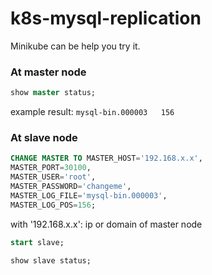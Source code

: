 # k8s-mysql-replication
Minikube can be help you try it.

### At master node
```sql
show master status;
```
example result:
`mysql-bin.000003	156`
### At slave node
```sql
CHANGE MASTER TO MASTER_HOST='192.168.x.x',
MASTER_PORT=30100,
MASTER_USER='root',
MASTER_PASSWORD='changeme',
MASTER_LOG_FILE='mysql-bin.000003',
MASTER_LOG_POS=156;
```
with '192.168.x.x': ip or domain of master node
```sql
start slave;
```
```sql
show slave status;
```
